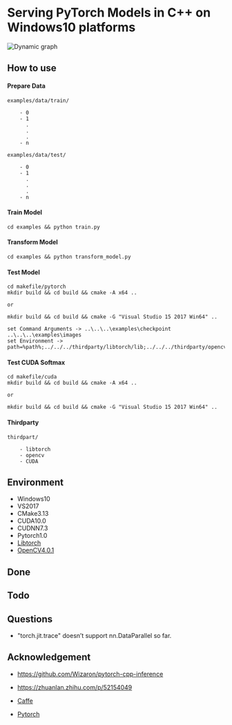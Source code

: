 # Serving PyTorch Models in C++ on Windows10 platforms

![Dynamic graph](https://github.com/zccyman/pytorch-inference/blob/master/examples/docs/pytorch-logo-dark.png)

## How to use

#### Prepare Data

	examples/data/train/

		- 0
		- 1
		  .
		  .
		  .
		- n

	examples/data/test/

		- 0
		- 1
		  .
		  .
		  .
		- n


#### Train Model
```
cd examples && python train.py
```

#### Transform Model
```
cd examples && python transform_model.py
```

#### Test Model
```
cd makefile/pytorch
mkdir build && cd build && cmake -A x64 ..

or

mkdir build && cd build && cmake -G "Visual Studio 15 2017 Win64" ..

set Command Arguments -> ..\..\..\examples\checkpoint ..\..\..\examples\images
set Environment -> path=%path%;../../../thirdparty/libtorch/lib;../../../thirdparty/opencv/build/x64/vc15/bin;
```	

#### Test CUDA Softmax
```
cd makefile/cuda
mkdir build && cd build && cmake -A x64 ..

or

mkdir build && cd build && cmake -G "Visual Studio 15 2017 Win64" ..
```	

#### Thirdparty

	thirdpart/

		- libtorch  
		- opencv 
		- CUDA

## Environment

- Windows10
- VS2017
- CMake3.13
- CUDA10.0
- CUDNN7.3
- Pytorch1.0
- [Libtorch](https://download.pytorch.org/libtorch/cu100/libtorch-win-shared-with-deps-latest.zip)
- [OpenCV4.0.1](https://opencv.org/releases.html)

## Done


## Todo


## Questions

- "torch.jit.trace" doesn’t support nn.DataParallel so far.

	
## Acknowledgement

- https://github.com/Wizaron/pytorch-cpp-inference

- https://zhuanlan.zhihu.com/p/52154049

- [Caffe](https://github.com/BVLC/caffe)

- [Pytorch](https://github.com/pytorch/pytorch)
